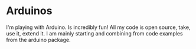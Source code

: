 Arduinos
========
I'm playing with Arduino. Is incredibly fun! 
All my code is open source, take, use it, extend it. I am mainly starting and combining from code examples from the arduino package. 

